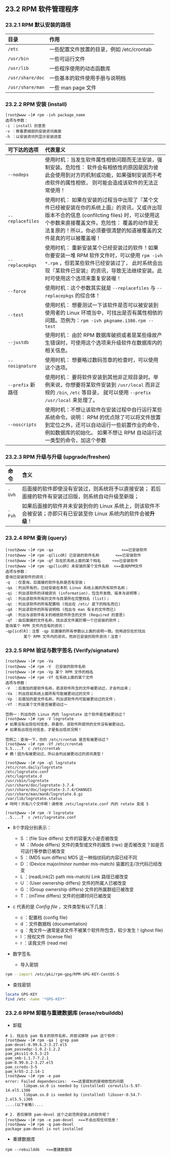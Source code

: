 ## **23.2  RPM 软件管理程序**

### **23.2.1 RPM 默认安装的路径**

目录  | 作用
:--- | :---
`/etc`  |	一些配置文件放置的目录，例如 /etc/crontab
`/usr/bin`  |	一些可运行文件
`/usr/lib`  |	一些程序使用的动态函数库
`/usr/share/doc`  |	一些基本的软件使用手册与说明档
`/usr/share/man`  |	一些 man page 文件

### **23.2.2 RPM 安装 (install)**

```
[root@www ~]# rpm -ivh package_name
选项与参数：
-i ：install 的意思
-v ：察看更细部的安装资讯画面
-h ：以安装资讯列显示安装进度
```

可下达的选项  |	代表意义
:---  | :---
`--nodeps`  |  使用时机：当发生软件属性相依问题而无法安装，强制安装。危险性： 软件会有相依性的原因是因为彼此会使用到对方的机制或功能，如果强制安装而不考虑软件的属性相依， 则可能会造成该软件的无法正常使用！
`--replacefiles`  |	使用时机： 如果在安装的过程当中出现了『某个文件已经被安装在你的系统上面』的资讯，又或许出现版本不合的信息 (confilcting files) 时，可以使用这个参数来直接覆盖文件。危险性： 覆盖的动作是无法复原的！所以，你必须要很清楚的知道被覆盖的文件是真的可以被覆盖喔！
`--replacepkgs` |	使用时机： 重新安装某个已经安装过的软件！如果你要安装一堆 RPM 软件文件时，可以使用 `rpm -ivh *.rpm` ，但若某些软件已经安装过了， 此时系统会出现『某软件已安装』的资讯，导致无法继续安装。此时可使用这个选项来重复安装喔！
`--force` |使用时机：这个参数其实就是 `--replacefiles` 与 `--replacepkgs` 的综合体！
`--test`  |	使用时机： 想要测试一下该软件是否可以被安装到使用者的 Linux 环境当中，可找出是否有属性相依的问题。范例为：`rpm -ivh pkgname.i386.rpm --test`
`--justdb`  |	使用时机： 由於 RPM 数据库破损或者是某些缘故产生错误时，可使用这个选项来升级软件在数据库内的相关信息。
`--nosignature` |	使用时机： 想要略过数码签章的检查时，可以使用这个选项。
`--prefix` 新路径  |	使用时机： 要将软件安装到其他非正规目录时。举例来说，你想要将某软件安装到 `/usr/local` 而非正规的 `/bin`, `/etc` 等目录， 就可以使用 `--prefix /usr/local` 来处理了。
`--noscripts` | 	使用时机：不想让该软件在安装过程中自行运行某些系统命令。说明： RPM 的优点除了可以将文件放置到定位之外，还可以自动运行一些前置作业的命令，例如数据库的初始化。 如果不想让 RPM 自动运行这一类型的命令，加这个参数

### **23.2.3 RPM 升级与升级 (upgrade/freshen)**

命令  | 含义
:---  | :---
`-Uvh`  |	后面接的软件即使没有安装过，则系统将予以直接安装； 若后面接的软件有安装过旧版，则系统自动升级至新版；
`-Fvh`  |	如果后面接的软件并未安装到你的 Linux 系统上，则该软件不会被安装；亦即只有已安装至你 Linux 系统内的软件会被**升级**！

### **23.2.4 RPM 查询 (query)**

```
[root@www ~]# rpm -qa                              <==已安装软件
[root@www ~]# rpm -q[licdR] 已安装的软件名称       <==已安装软件
[root@www ~]# rpm -qf 存在於系统上面的某个档名     <==已安装软件
[root@www ~]# rpm -qp[licdR] 未安装的某个文件名称  <==查阅RPM文件
选项与参数：
查询已安装软件的资讯：
-q  ：仅查询，后面接的软件名称是否有安装；
-qa ：列出所有的，已经安装在本机 Linux 系统上面的所有软件名称；
-qi ：列出该软件的详细资讯 (information)，包含开发商、版本与说明等；
-ql ：列出该软件所有的文件与目录所在完整档名 (list)；
-qc ：列出该软件的所有配置档 (找出在 /etc/ 底下的档名而已)
-qd ：列出该软件的所有说明档 (找出与 man 有关的文件而已)
-qR ：列出与该软件有关的相依软件所含的文件 (Required 的意思)
-qf ：由后面接的文件名称，找出该文件属於哪一个已安装的软件；
查询某个 RPM 文件内含有的资讯：
-qp[icdlR]：注意 -qp 后面接的所有参数以上面的说明一致。但用途仅在於找出
	    某个 RPM 文件内的资讯，而非已安装的软件资讯！注意！
```

### **23.2.5 RPM 验证与数字签名 (Verify/signature)**

```
[root@www ~]# rpm -Va
[root@www ~]# rpm -V  已安装的软件名称
[root@www ~]# rpm -Vp 某个 RPM 文件的档名
[root@www ~]# rpm -Vf 在系统上面的某个文件
选项与参数：
-V  ：后面加的是软件名称，若该软件所含的文件被更动过，才会列出来；
-Va ：列出目前系统上面所有可能被更动过的文件；
-Vp ：后面加的是文件名称，列出该软件内可能被更动过的文件；
-Vf ：列出某个文件是否被更动过～

范例一：列出你的 Linux 内的 logrotate 这个软件是否被更动过？
[root@www ~]# rpm -V logrotate
# 如果没有出现任何信息，恭喜你，该软件所提供的文件没有被更动过。
# 如果有出现任何信息，才是有出现状况啊！

范例二：查询一下，你的 /etc/crontab 是否有被更动过？
[root@www ~]# rpm -Vf /etc/crontab
S.5....T  c /etc/crontab
# 瞧！因为有被更动过，所以会列出被更动过的资讯类型！
```

```
[root@www ~]# rpm -ql logrotate
/etc/cron.daily/logrotate
/etc/logrotate.conf
/etc/logrotate.d
/usr/sbin/logrotate
/usr/share/doc/logrotate-3.7.4
/usr/share/doc/logrotate-3.7.4/CHANGES
/usr/share/man/man8/logrotate.8.gz
/var/lib/logrotate.status
# 呵呵！共有八个文件啊！请修改 /etc/logrotate.conf 内的 rotate 变成 5

[root@www ~]# rpm -V logrotate
..5....T  c /etc/logrotate.conf
```

* 8个字段分别表示：
  * S ：(file Size differs) 文件的容量大小是否被改变
  * M ：(Mode differs) 文件的类型或文件的属性 (rwx) 是否被改变？如是否可运行等参数已被改变
  * 5 ：(MD5 sum differs) MD5 这一种指纹码的内容已经不同
  * D ：(Device major/minor number mis-match) 装置的主/次代码已经改变
  * L ：(readLink(2) path mis-match) Link 路径已被改变
  * U ：(User ownership differs) 文件的所属人已被改变
  * G ：(Group ownership differs) 文件的所属群组已被改变
  * T ：(mTime differs) 文件的创建时间已被改变

* c 代表的是 *Config file* ，文件类型有以下几类：
  * c ：配置档 (config file)
  * d ：文件数据档 (documentation)
  * g ：鬼文件～通常是该文件不被某个软件所包含，较少发生！(ghost file)
  * l ：授权文件 (license file)
  * r ：读我文件 (read me)

* 数字签名
  * 导入密钥
```bash
rpm --import /etc/pki/rpm-gpg/RPM-GPG-KEY-CentOS-5
```
  * 查找密钥
```bash
locate GPG-KEY
find /etc -name '*GPG-KEY*'
```

### **23.2.6 RPM 卸载与重建数据库 (erase/rebuilddb)**

* 卸载

```
# 1. 找出与 pam 有关的软件名称，并尝试移除 pam 这个软件：
[root@www ~]# rpm -qa | grep pam
pam-devel-0.99.6.2-3.27.el5
pam_passwdqc-1.0.2-1.2.2
pam_pkcs11-0.5.3-23
pam_smb-1.1.7-7.2.1
pam-0.99.6.2-3.27.el5
pam_ccreds-3-5
pam_krb5-2.2.14-1
[root@www ~]# rpm -e pam
error: Failed dependencies:  <==这里提到的是相依性的问题
        libpam.so.0 is needed by (installed) coreutils-5.97-14.el5.i386
        libpam.so.0 is needed by (installed) libuser-0.54.7-2.el5.5.i386
....(以下省略)....

# 2. 若仅移除 pam-devel 这个之前范例安装上的软件呢？
[root@www ~]# rpm -e pam-devel  <==不会出现任何信息！
[root@www ~]# rpm -q pam-devel
package pam-devel is not installed
```

* 重建数据库

`rpm --rebuilddb   <==重建数据库`
